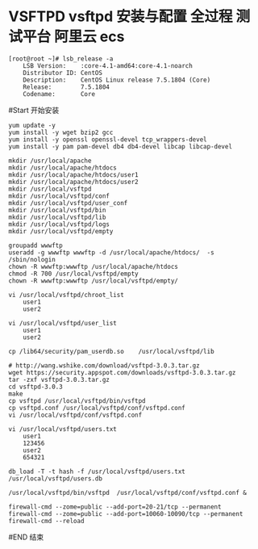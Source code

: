 VSFTPD vsftpd 安装与配置 全过程 测试平台 阿里云 ecs 
===================================
	[root@root ~]# lsb_release -a
		LSB Version:    :core-4.1-amd64:core-4.1-noarch
		Distributor ID: CentOS
		Description:    CentOS Linux release 7.5.1804 (Core) 
		Release:        7.5.1804
		Codename:       Core
		
#Start 开始安装

	yum update -y
	yum install -y wget bzip2 gcc 
	yum install -y openssl openssl-devel tcp_wrappers-devel
	yum install -y pam pam-devel db4 db4-devel libcap libcap-devel
	
	mkdir /usr/local/apache
	mkdir /usr/local/apache/htdocs	
	mkdir /usr/local/apache/htdocs/user1	
	mkdir /usr/local/apache/htdocs/user2
	mkdir /usr/local/vsftpd
	mkdir /usr/local/vsftpd/conf
	mkdir /usr/local/vsftpd/user_conf
	mkdir /usr/local/vsftpd/bin
	mkdir /usr/local/vsftpd/lib
	mkdir /usr/local/vsftpd/logs
	mkdir /usr/local/vsftpd/empty
	
	groupadd wwwftp
	useradd -g wwwftp wwwftp -d /usr/local/apache/htdocs/  -s /sbin/nologin
	chown -R wwwftp:wwwftp /usr/local/apache/htdocs
	chmod -R 700 /usr/local/vsftpd/empty
	chown -R wwwftp:wwwftp /usr/local/vsftpd/empty/
	
	vi /usr/local/vsftpd/chroot_list
		user1
		user2
		
	vi /usr/local/vsftpd/user_list
		user1
		user2
	
	cp /lib64/security/pam_userdb.so	/usr/local/vsftpd/lib	
	
	# http://wang.wshike.com/download/vsftpd-3.0.3.tar.gz
	wget https://security.appspot.com/downloads/vsftpd-3.0.3.tar.gz
	tar -zxf vsftpd-3.0.3.tar.gz
	cd vsftpd-3.0.3
	make
	cp vsftpd /usr/local/vsftpd/bin/vsftpd
	cp vsftpd.conf /usr/local/vsftpd/conf/vsftpd.conf
	vi /usr/local/vsftpd/conf/vsftpd.conf
	
	vi /usr/local/vsftpd/users.txt
		user1
		123456
		user2
		654321
	
	db_load -T -t hash -f /usr/local/vsftpd/users.txt  /usr/local/vsftpd/users.db
	
	/usr/local/vsftpd/bin/vsftpd  /usr/local/vsftpd/conf/vsftpd.conf &
	
	firewall-cmd --zome=public --add-port=20-21/tcp --permanent
	firewall-cmd --zome=public --add-port=10060-10090/tcp --permanent
	firewall-cmd --reload
	
#END 结束